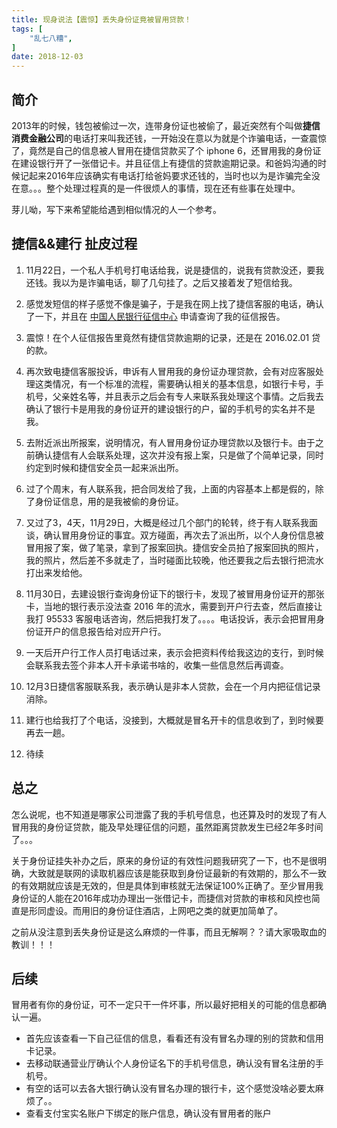 ```yaml
---
title: 现身说法【震惊】丢失身份证竟被冒用贷款！
tags: [
    "乱七八糟",
]
date: 2018-12-03
---
```


## 简介

2013年的时候，钱包被偷过一次，连带身份证也被偷了，最近突然有个叫做**捷信消费金融公司**的电话打来叫我还钱，一开始没在意以为就是个诈骗电话，一查震惊了，竟然是自己的信息被人冒用在捷信贷款买了个 iphone 6，还冒用我的身份证在建设银行开了一张借记卡。并且征信上有捷信的贷款逾期记录。和爸妈沟通的时候记起来2016年应该确实有电话打给爸妈要求还钱的，当时也以为是诈骗完全没在意。。。整个处理过程真的是一件很烦人的事情，现在还有些事在处理中。

芽儿呦，写下来希望能给遇到相似情况的人一个参考。

## 捷信&&建行 扯皮过程

1. 11月22日，一个私人手机号打电话给我，说是捷信的，说我有贷款没还，要我还钱。我以为是诈骗电话，聊了几句挂了。之后又接着发了短信给我。

2. 感觉发短信的样子感觉不像是骗子，于是我在网上找了捷信客服的电话，确认了一下，并且在 [中国人民银行征信中心](http://www.pbccrc.org.cn/) 申请查询了我的征信报告。

3. 震惊！在个人征信报告里竟然有捷信贷款逾期的记录，还是在 2016.02.01 贷的款。

4. 再次致电捷信客服投诉，申诉有人冒用我的身份证办理贷款，会有对应客服处理这类情况，有一个标准的流程，需要确认相关的基本信息，如银行卡号，手机号，父亲姓名等，并且表示之后会有专人来联系我处理这个事情。之后我去确认了银行卡是用我的身份证开的建设银行的户，留的手机号的实名并不是我。

5. 去附近派出所报案，说明情况，有人冒用身份证办理贷款以及银行卡。由于之前确认捷信有人会联系处理，这次并没有报上案，只是做了个简单记录，同时约定到时候和捷信安全员一起来派出所。

6. 过了个周末，有人联系我，把合同发给了我，上面的内容基本上都是假的，除了身份证信息，用的是我被偷的身份证。

7. 又过了3，4天，11月29日，大概是经过几个部门的轮转，终于有人联系我面谈，确认冒用身份证的事宜。双方碰面，再次去了派出所，以个人身份信息被冒用报了案，做了笔录，拿到了报案回执。捷信安全员拍了报案回执的照片，我的照片，然后差不多就走了，当时碰面比较晚，他还要我之后去银行把流水打出来发给他。

8.  11月30日，去建设银行查询身份证下的银行卡，发现了被冒用身份证开的那张卡，当地的银行表示没法查 2016 年的流水，需要到开户行去查，然后直接让我打 95533 客服电话咨询，然后把我打发了。。。。电话投诉，表示会把冒用身份证开户的信息报告给对应开户行。

9. 一天后开户行工作人员打电话过来，表示会把资料传给我这边的支行，到时候会联系我去签个非本人开卡承诺书啥的，收集一些信息然后再调查。

10. 12月3日捷信客服联系我，表示确认是非本人贷款，会在一个月内把征信记录消除。

11. 建行也给我打了个电话，没接到，大概就是冒名开卡的信息收到了，到时候要再去一趟。

12. 待续

## 总之

怎么说呢，也不知道是哪家公司泄露了我的手机号信息，也还算及时的发现了有人冒用我的身份证贷款，能及早处理征信的问题，虽然距离贷款发生已经2年多时间了。。。

关于身份证挂失补办之后，原来的身份证的有效性问题我研究了一下，也不是很明确，大致就是联网的读取机器应该是能获取到身份证最新的有效期的，那么不一致的有效期就应该是无效的，但是具体到审核就无法保证100%正确了。至少冒用我身份证的人能在2016年成功办理出一张借记卡，而捷信对贷款的审核和风控也简直是形同虚设。而用旧的身份证住酒店，上网吧之类的就更加简单了。

之前从没注意到丢失身份证是这么麻烦的一件事，而且无解啊？？请大家吸取血的教训！！！

## 后续

冒用者有你的身份证，可不一定只干一件坏事，所以最好把相关的可能的信息都确认一遍。

- 首先应该查看一下自己征信的信息，看看还有没有冒名办理的别的贷款和信用卡记录。
- 去移动联通营业厅确认个人身份证名下的手机号信息，确认没有冒名注册的手机号。
- 有空的话可以去各大银行确认没有冒名办理的银行卡，这个感觉没啥必要太麻烦了。。
- 查看支付宝实名账户下绑定的账户信息，确认没有冒用者的账户

